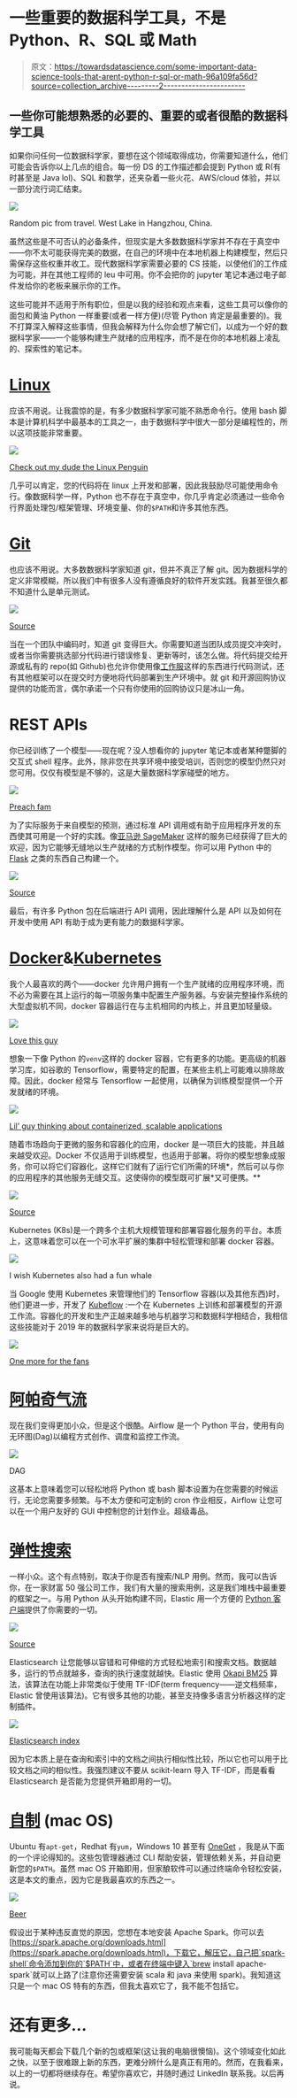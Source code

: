 # 一些重要的数据科学工具，不是 Python、R、SQL 或 Math

> 原文：<https://towardsdatascience.com/some-important-data-science-tools-that-arent-python-r-sql-or-math-96a109fa56d?source=collection_archive---------2----------------------->

## 一些你可能想熟悉的必要的、重要的或者很酷的数据科学工具

如果你问任何一位数据科学家，要想在这个领域取得成功，你需要知道什么，他们可能会告诉你以上几点的组合。每一份 DS 的工作描述都会提到 Python 或 R(有时甚至是 Java lol)、SQL 和数学，还夹杂着一些火花、AWS/cloud 体验，并以一部分流行词汇结束。

![](img/4d57ee97377530f9d7189e22064d0b4f.png)

Random pic from travel. West Lake in Hangzhou, China.

虽然这些是不可否认的必备条件，但现实是大多数数据科学家并不存在于真空中——你不太可能获得完美的数据，在自己的环境中在本地机器上构建模型，然后只需保存这些权重并收工。现代数据科学家需要必要的 CS 技能，以使他们的工作成为可能，并在其他工程师的 leu 中可用。你不会把你的 jupyter 笔记本通过电子邮件发给你的老板来展示你的工作。

这些可能并不适用于所有职位，但是以我的经验和观点来看，这些工具可以像你的面包和黄油 Python 一样重要(或者一样方便)(尽管 Python 肯定是最重要的)。我不打算深入解释这些事情，但我会解释为什么你会想了解它们，以成为一个好的数据科学家——一个能够构建生产就绪的应用程序，而不是在你的本地机器上凌乱的、探索性的笔记本。

# [Linux](https://www.linux.org/)

应该不用说。让我震惊的是，有多少数据科学家可能不熟悉命令行。使用 bash 脚本是计算机科学中最基本的工具之一，由于数据科学中很大一部分是编程性的，所以这项技能非常重要。

![](img/75ad59fffbcc72bb449aa2c72a2357fc.png)

[Check out my dude the Linux Penguin](https://www.google.com/url?sa=i&source=images&cd=&cad=rja&uact=8&ved=2ahUKEwjl79a277PeAhXHY98KHSCdD30QjRx6BAgBEAU&url=http%3A%2F%2Fwww.crazy-audio.com%2F2014%2F03%2Fhelp-wanted-linux-kernel-development%2F&psig=AOvVaw2EgvXwZXxYiqxEyaTPSOtg&ust=1541184932307043)

几乎可以肯定，您的代码将在 linux 上开发和部署，因此我鼓励尽可能使用命令行。像数据科学一样，Python 也不存在于真空中，你几乎肯定必须通过一些命令行界面处理包/框架管理、环境变量、你的`$PATH`和许多其他东西。

# [Git](https://git-scm.com/)

也应该不用说。大多数数据科学家知道 git，但并不真正了解 git。因为数据科学的定义非常模糊，所以我们中有很多人没有遵循良好的软件开发实践。我甚至很久都不知道什么是单元测试。

![](img/49b1c6fff934ca4df05d6e9b3672eac3.png)

[Source](https://www.google.com/url?sa=i&source=images&cd=&cad=rja&uact=8&ved=2ahUKEwiX78rn77PeAhXrYt8KHU9lC8kQjRx6BAgBEAU&url=https%3A%2F%2Fhackernoon.com%2Fplease-use-git-da3bea7d1234&psig=AOvVaw170nyMgI_aSi-0KS389S17&ust=1541185037534128)

当在一个团队中编码时，知道 git 变得巨大。你需要知道当团队成员提交冲突时，或者当你需要挑选部分代码进行错误修复、更新等时，该怎么做。将代码提交给开源或私有的 repo(如 Github)也允许你使用像[工作服](https://coveralls.io/)这样的东西进行代码测试，还有其他框架可以在提交时方便地将代码部署到生产环境中。就 git 和开源回购协议提供的功能而言，偶尔承诺一个只有你使用的回购协议只是冰山一角。

# REST APIs

你已经训练了一个模型——现在呢？没人想看你的 jupyter 笔记本或者某种蹩脚的交互式 shell 程序。此外，除非您在共享环境中接受培训，否则您的模型仍然只对您可用。仅仅有模型是不够的，这是大量数据科学家碰壁的地方。

![](img/e02266b35a3315ab1e27d904cafafb5a.png)

[Preach fam](https://www.google.com/url?sa=i&source=images&cd=&cad=rja&uact=8&ved=2ahUKEwiRm7Kv8rPeAhVkkeAKHWEqAboQjRx6BAgBEAU&url=https%3A%2F%2Frestful.io%2Frest-api-back-to-basics-c64f282d972&psig=AOvVaw2dlSpM-fWhBR3bJOVQ5Lk_&ust=1541185725250444)

为了实际服务于来自模型的预测，通过标准 API 调用或有助于应用程序开发的东西使其可用是一个好的实践。像[亚马逊 SageMaker](https://aws.amazon.com/sagemaker/) 这样的服务已经获得了巨大的欢迎，因为它能够无缝地以生产就绪的方式制作模型。你可以用 Python 中的 [Flask](http://flask.pocoo.org/) 之类的东西自己构建一个。

![](img/b9e2fc6dc91759a360ac4fa064a3edaf.png)

[Source](https://dzone.com/storage/temp/4801535-rest-api.jpg)

最后，有许多 Python 包在后端进行 API 调用，因此理解什么是 API 以及如何在开发中使用 API 有助于成为更有能力的数据科学家。

# [Docker](https://www.docker.com/)&[Kubernetes](https://kubernetes.io/)

我个人最喜欢的两个——docker 允许用户拥有一个生产就绪的应用程序环境，而不必为需要在其上运行的每一项服务集中配置生产服务器。与安装完整操作系统的大型虚拟机不同，docker 容器运行在与主机相同的内核上，并且更加轻量级。

![](img/baf5681e23d395f6968e1cf5e3bb66d0.png)

[Love this guy](https://www.google.com/url?sa=i&source=images&cd=&cad=rja&uact=8&ved=2ahUKEwiXg_-g8LPeAhWRTt8KHQxuB9gQjRx6BAgBEAU&url=https%3A%2F%2Fwww.analyticsvidhya.com%2Fblog%2F2017%2F11%2Freproducible-data-science-docker-for-data-science%2F&psig=AOvVaw2CSQaWCTKLlkuyS-kMXIpH&ust=1541185153365242)

想象一下像 Python 的`venv`这样的 docker 容器，它有更多的功能。更高级的机器学习库，如谷歌的 Tensorflow，需要特定的配置，在某些主机上可能难以排除故障。因此，docker 经常与 Tensorflow 一起使用，以确保为训练模型提供一个开发就绪的环境。

![](img/70c5104731fd91ac25202676a05691b0.png)

[Lil’ guy thinking about containerized, scalable applications](https://www.google.com/url?sa=i&source=images&cd=&cad=rja&uact=8&ved=2ahUKEwiOsLLu8bPeAhWFd98KHfCCACgQjRx6BAgBEAU&url=https%3A%2F%2Fblog.docker.com%2F2017%2F08%2Fdocker-101-introduction-docker-webinar-recap%2F&psig=AOvVaw1qyTjhFREEGZ3wvS3NqZyV&ust=1541185578595023)

随着市场趋向于更微的服务和容器化的应用，docker 是一项巨大的技能，并且越来越受欢迎。Docker 不仅适用于训练模型，也适用于部署。将你的模型想象成服务，你可以将它们容器化，这样它们就有了运行它们所需的环境*，然后可以与你的应用程序的其他服务无缝交互。这使得你的模型既可扩展*又可便携。**

![](img/39d88a6fc27108c4d4ad8af6d510a276.png)

[Source](https://d1.awsstatic.com/PAC/kuberneteslogo.eabc6359f48c8e30b7a138c18177f3fd39338e05.png)

Kubernetes (K8s)是一个跨多个主机大规模管理和部署容器化服务的平台。本质上，这意味着您可以在一个可水平扩展的集群中轻松管理和部署 docker 容器。

![](img/fc7ea573415e5261931772bbdfb73d9b.png)

I wish Kubernetes also had a fun whale

当 Google 使用 Kubernetes 来管理他们的 Tensorflow 容器(以及其他东西)时，他们更进一步，开发了 [Kubeflow](https://www.kubeflow.org/) :一个在 Kubernetes 上训练和部署模型的开源工作流。容器化的开发和生产正越来越多地与机器学习和数据科学相结合，我相信这些技能对于 2019 年的数据科学家来说将是巨大的。

![](img/55288ff2741a50b8120196cbf8ee83b0.png)

[One more for the fans](https://www.google.com/url?sa=i&source=images&cd=&cad=rja&uact=8&ved=2ahUKEwie7t6X9bPeAhWumuAKHdpGC2QQjRx6BAgBEAU&url=https%3A%2F%2Fgfycat.com%2Fgifs%2Fsearch%2Ffuck%2Byou%2Bwhale&psig=AOvVaw26GN5YBnyBR4M0-m4VnwaH&ust=1541186476319497)

# [阿帕奇气流](https://airflow.apache.org/)

现在我们变得更加小众，但是这个很酷。Airflow 是一个 Python 平台，使用有向无环图(Dag)以编程方式创作、调度和监控工作流。

![](img/6a5dfd7e365cfd451cba6afb92f7404a.png)

DAG

这基本上意味着您可以轻松地将 Python 或 bash 脚本设置为在您需要的时候运行，无论您需要多频繁。与不太方便和可定制的 cron 作业相反，Airflow 让您可以在一个用户友好的 GUI 中控制您的计划作业。超级毒品。

# [弹性搜索](https://www.elastic.co/)

一样小众。这个有点特别，取决于你是否有搜索/NLP 用例。然而，我可以告诉你，在一家财富 50 强公司工作，我们有大量的搜索用例，这是我们堆栈中最重要的框架之一。与用 Python 从头开始构建不同，Elastic 用一个方便的 [Python 客户端](https://elasticsearch-py.readthedocs.io/en/master/)提供了你需要的一切。

![](img/e8d7180db3631108cf0a079558f8efdb.png)

[Source](https://www.google.com/url?sa=i&source=images&cd=&cad=rja&uact=8&ved=2ahUKEwjP9uqX8bPeAhVhS98KHWxkBScQjRx6BAgBEAU&url=https%3A%2F%2Fmedium.com%2F%40victorsmelopoa%2Fan-introduction-to-elasticsearch-with-kibana-78071db3704&psig=AOvVaw1MydFp9Fb815ZvEKe13c3s&ust=1541185375295289)

Elasticsearch 让您能够以容错和可伸缩的方式轻松地索引和搜索文档。数据越多，运行的节点就越多，查询的执行速度就越快。Elastic 使用 [Okapi BM25](https://en.wikipedia.org/wiki/Okapi_BM25) 算法，该算法在功能上非常类似于使用 TF-IDF(term frequency——逆文档频率，Elastic 曾使用该算法)。它有很多其他的功能，甚至支持像多语言分析器这样的定制插件。

![](img/4dcc52a08253aa5b9f811ab8394042f4.png)

[Elasticsearch index](https://www.google.com/url?sa=i&source=images&cd=&cad=rja&uact=8&ved=2ahUKEwi11Kir8bPeAhWvmuAKHYj2De0QjRx6BAgBEAU&url=https%3A%2F%2Fwww.bogotobogo.com%2FHadoop%2FELK%2FELK_Elastic_Search_Tutorial.php&psig=AOvVaw15qDvIGNRvepeha3pKK4CF&ust=1541185443446281)

因为它本质上是在查询和索引中的文档之间执行相似性比较，所以它也可以用于比较文档之间的相似性。我强烈建议不要从 scikit-learn 导入 TF-IDF，而是看看 Elasticsearch 是否能为您提供开箱即用的一切。

# [自制](https://brew.sh/) (mac OS)

Ubuntu 有`apt-get`，Redhat 有`yum`，Windows 10 甚至有 [OneGet](https://www.howtogeek.com/200334/windows-10-includes-a-linux-style-package-manager-named-oneget/) ，我是从下面的一个评论得知的。这些包管理器通过 CLI 帮助安装，管理依赖关系，并自动更新您的`$PATH`。虽然 mac OS 开箱即用，但家酿软件可以通过终端命令轻松安装，这是本文的重点，因为它是我最喜欢的东西之一。

![](img/78582408890607dec9a8ab382fdd36c8.png)

[Beer](https://www.google.com/url?sa=i&source=images&cd=&cad=rja&uact=8&ved=2ahUKEwjSu-rW8bPeAhVsQt8KHQPZDjAQjRx6BAgBEAU&url=https%3A%2F%2Fbrew.sh%2F&psig=AOvVaw1zMjD9_q3QSqjPfOIBseDX&ust=1541185538310043)

假设出于某种违反直觉的原因，您想在本地安装 Apache Spark。你可以去[https://spark.apache.org/downloads.html](https://spark.apache.org/downloads.html)，下载它，解压它，自己把`spark-shell`命令添加到你的`$PATH`中，或者在终端中键入`brew install apache-spark`就可以上路了(注意你还需要安装 scala 和 java 来使用 spark)。我知道这只是一个 mac OS 特有的东西，但我太喜欢它了，我不能不包括它。

# 还有更多…

我可能每天都会下载几个新的包或框架(这让我的电脑很懊恼)。这个领域变化如此之快，以至于很难跟上新的东西，更难分辨什么是真正有用的。然而，在我看来，以上的一切都将继续存在。希望你喜欢它，并随时通过 LinkedIn 联系我。以后再说。